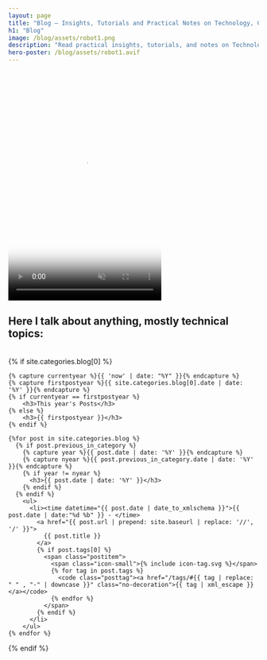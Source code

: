 ```yaml
---
layout: page
title: "Blog — Insights, Tutorials and Practical Notes on Technology, Cybersecurity, Personal Growth, and More"
h1: "Blog"
image: /blog/assets/robot1.png
description: "Read practical insights, tutorials, and notes on Technology, Cybersecurity, Personal Growth, and More from Diaries of a Modern Ninja."
hero-poster: /blog/assets/robot1.avif
---
```


<!-- 
  Using AVIF poster only:
  - ~95% of users see the poster correctly (modern browsers).
  - Older browsers that don't support AVIF just see a blank before playback.
  - Video still plays fine, so UX impact is minimal.
-->
<video autoplay muted loop playsinline width="308" height="462" poster="{{ page.hero-poster }}">
  <source src="/blog/assets/robot1.webm" type="video/webm">
  <source src="/blog/assets/robot1.mp4" type="video/mp4">
</video>

<br>

<h2 class="section-intro no-decoration">Here I talk about anything, mostly technical topics:</h2>

<br>
<section>
  {% if site.categories.blog[0] %}

    {% capture currentyear %}{{ 'now' | date: "%Y" }}{% endcapture %}
    {% capture firstpostyear %}{{ site.categories.blog[0].date | date: '%Y' }}{% endcapture %}
    {% if currentyear == firstpostyear %}
        <h3>This year's Posts</h3>
    {% else %}  
        <h3>{{ firstpostyear }}</h3>
    {% endif %}

    {%for post in site.categories.blog %}
      {% if post.previous_in_category %}
        {% capture year %}{{ post.date | date: '%Y' }}{% endcapture %}
        {% capture nyear %}{{ post.previous_in_category.date | date: '%Y' }}{% endcapture %}
        {% if year != nyear %}
          <h3>{{ post.date | date: '%Y' }}</h3>
        {% endif %}
      {% endif %}
        <ul>
          <li><time datetime="{{ post.date | date_to_xmlschema }}">{{ post.date | date:"%d %b" }} - </time>
            <a href="{{ post.url | prepend: site.baseurl | replace: '//', '/' }}">
              {{ post.title }}
            </a>
            {% if post.tags[0] %}
              <span class="postitem">
                <span class="icon-small">{% include icon-tag.svg %}</span>
                {% for tag in post.tags %}
                  <code class="posttag"><a href="/tags/#{{ tag | replace: " " , "-" | downcase }}" class="no-decoration">{{ tag | xml_escape }}</a></code>
                {% endfor %}
              </span>
            {% endif %}
          </li>
        </ul>
    {% endfor %}
  {% endif %}
</section>
